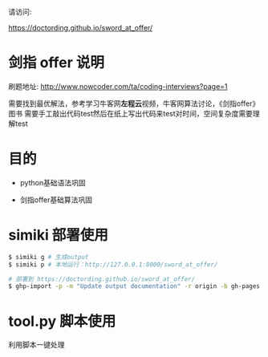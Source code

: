 请访问:

https://doctording.github.io/sword_at_offer/

# 剑指 offer 说明

刷题地址: http://www.nowcoder.com/ta/coding-interviews?page=1

需要找到最优解法，参考学习牛客网**左程云**视频，牛客网算法讨论，《剑指offer》图书
需要手工敲出代码test然后在纸上写出代码来test对时间，空间复杂度需要理解test

# 目的

* python基础语法巩固

* 剑指offer基础算法巩固

# simiki 部署使用

```bash
$ simiki g # 生成output 
$ simiki p # 本地运行：http://127.0.0.1:8000/sword_at_offer/
```

```bash
# 部署到 https://doctording.github.io/sword_at_offer/
$ ghp-import -p -m "Update output documentation" -r origin -b gh-pages output
```

# tool.py 脚本使用

利用脚本一键处理
